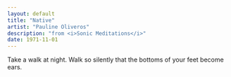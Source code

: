 ```yaml
---
layout: default
title: "Native"
artist: "Pauline Oliveros"
description: "from <i>Sonic Meditations</i>"
date: 1971-11-01
---
```

Take a walk at night. Walk so silently that the bottoms of your feet become ears.
